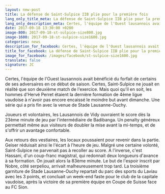 ```yaml
---
layout: new-post
title: La défense de Saint-Sulpice IIB plie pour la première fois
lang_only_title_meta: La défense de Saint-Sulpice IIB plie pour la première fois 
lang_only_description_meta: Certes, l'équipe de l'Ouest lausannois avait bénéficié du forfait de certains de ses adversaires en ce début de saison. Certes, Saint-Sulpice ne jouait en réalité que son deuxième match de l'exercice. Mais quoi qu'il en soit, les hommes d'Hervé Perret étaient la dernière formation de 4ème ligue vaudoise à n'avoir pas encore encaissé le moindre but avant dimanche.
date: 2017-09-18 13:30:00 +0200
image-800: 2017-09-18-st-sulpice-size800.jpg
image-1600: 2017-09-18-st-sulpice-size1600.jpg
categories: news
description_for_facebook: Certes, l'équipe de l'Ouest lausannois avait bénéficié du forfait de certains de ses adversaires en ce début de saison. Certes, Saint-Sulpice ne jouait en réalité que son deuxième match de l'exercice. Mais quoi qu'il en soit, les hommes d'Hervé Perret étaient la dernière formation de 4ème ligue vaudoise à n'avoir pas encore encaissé le moindre but avant dimanche.
title_for_facebook: La défense de Saint-Sulpice IIB plie pour la première fois 
image_for_facebook: /images/facebook/st-sulpice-size1600.jpg
translate: false
signature: JC
---
```

Certes, l'équipe de l'Ouest lausannois avait bénéficié du forfait de certains de ses adversaires en ce début de saison. Certes, Saint-Sulpice ne jouait en réalité que son deuxième match de l'exercice. Mais quoi qu'il en soit, les hommes d'Hervé Perret étaient la dernière formation de 4ème ligue vaudoise à n'avoir pas encore encaissé le moindre but avant dimanche. Une série qui a pris fin avec la venue de Stade Lausanne-Ouchy. 

Joueurs et volontaires, les Lausannois de Vidy ouvraient le score dès la 23ème minute de jeu par l'intermédiaire de Badibanga. Un penalty généreux permettait même aux visiteurs de doubler la mise avant la mi-temps, et de s'offrir un avantage confortable.  

Aux retours des vestiaires, les locaux poussaient pour revenir dans la partie. Geiser réduisait ainsi le l'écart à l'heure de jeu. Malgré une certaine volonté, Saint-Sulpice ne parvenait pas à recoller au score. A l'inverse, c'est Hassani, d'un coup-franc magistral, qui redonnait deux longueurs d'avance à sa formation. On jouait alors la 83ème minute. Le but de l'espoir inscrit par Nobre, côté serpeliou, arrivait malheureusement trop tard. La troisième garniture de Stade Lausanne-Ouchy repartait du parc des sports du Laviau avec les 3 points, et concluait un week-end faste pour le club de la capitale vaudoise, après la victoire de sa première équipe en Coupe de Suisse face au FC Sion. 